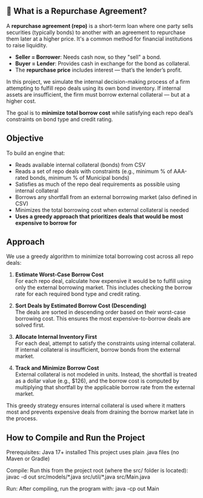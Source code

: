 ## 📘 What is a Repurchase Agreement?

A **repurchase agreement (repo)** is a short-term loan where one party sells securities (typically bonds) to another with an agreement to repurchase them later at a higher price. It's a common method for financial institutions to raise liquidity.

- **Seller = Borrower**: Needs cash now, so they "sell" a bond.
- **Buyer = Lender**: Provides cash in exchange for the bond as collateral.
- The **repurchase price** includes interest — that’s the lender’s profit.

In this project, we simulate the internal decision-making process of a firm attempting to fulfill repo deals using its own bond inventory. If internal assets are insufficient, the firm must borrow external collateral — but at a higher cost.

The goal is to **minimize total borrow cost** while satisfying each repo deal’s constraints on bond type and credit rating.


## Objective

To build an engine that:
- Reads available internal collateral (bonds) from CSV
- Reads a set of repo deals with constraints (e.g., minimum % of AAA-rated bonds, minimum % of Municipal bonds)
- Satisfies as much of the repo deal requirements as possible using internal collateral
- Borrows any shortfall from an external borrowing market (also defined in CSV)
- Minimizes the total borrowing cost when external collateral is needed
- **Uses a greedy approach that prioritizes deals that would be most expensive to borrow for**

## Approach

We use a greedy algorithm to minimize total borrowing cost across all repo deals:

1. **Estimate Worst-Case Borrow Cost**  
   For each repo deal, calculate how expensive it would be to fulfill using only the external borrowing market. This includes checking the borrow rate for each required bond type and credit rating.

2. **Sort Deals by Estimated Borrow Cost (Descending)**  
   The deals are sorted in descending order based on their worst-case borrowing cost. This ensures the most expensive-to-borrow deals are solved first.

3. **Allocate Internal Inventory First**  
   For each deal, attempt to satisfy the constraints using internal collateral. If internal collateral is insufficient, borrow bonds from the external market.

4. **Track and Minimize Borrow Cost**  
   External collateral is not modeled in units. Instead, the shortfall is treated as a dollar value (e.g., $126), and the borrow cost is computed by multiplying that shortfall by the applicable borrow rate from the external market.

This greedy strategy ensures internal collateral is used where it matters most and prevents expensive deals from draining the borrow market late in the process.


## How to Compile and Run the Project
Prerequisites:
   Java 17+ installed
   This project uses plain .java files (no Maven or Gradle)

Compile:
Run this from the project root (where the src/ folder is located): javac -d out src/models/\*.java src/util/\*.java src/Main.java

Run:
After compiling, run the program with: java -cp out Main


